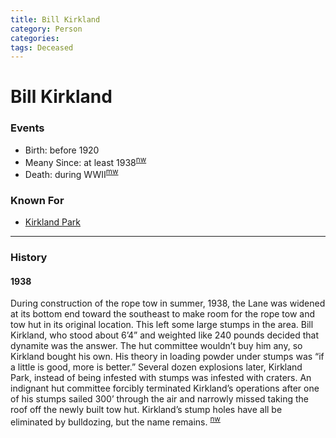 ```yaml
---
title: Bill Kirkland
category: Person
categories:
tags: Deceased
---
```

# Bill Kirkland
### Events
- Birth: before 1920
- Meany Since: at least 1938<sup>[nw][]</sup>
- Death: during WWII<sup>[mw][]</sup>

### Known For
- [Kirkland Park](/Run/Kirkland-Park)

---
### History
#### 1938
During construction of the rope tow in summer, 1938, the Lane was widened at its bottom end toward the southeast to make room for the rope tow and tow hut in its original location. This left some large stumps in the area. Bill Kirkland, who stood about 6’4” and weighted like 240 pounds decided that dynamite was the answer. The hut committee wouldn’t buy him any, so Kirkland bought his own. His theory in loading powder under stumps was “if a little is good, more is better.” Several dozen explosions later, Kirkland Park, instead of being infested with stumps was infested with craters. An indignant hut committee forcibly terminated Kirkland’s operations after one of his stumps sailed 300’ through the air and narrowly missed taking the roof off the newly built tow hut. Kirkland’s stump holes have all be eliminated by bulldozing, but the name remains. <sup>[nw][]</sup>

[mw]: /Names-2009
[nw]: /Names-Walt "Meany Names by Walter Little, 1984"
